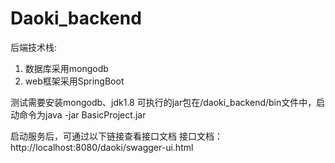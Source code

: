 # Daoki_backend

后端技术栈:
1. 数据库采用mongodb
2. web框架采用SpringBoot

测试需要安装mongodb、jdk1.8
可执行的jar包在/daoki_backend/bin文件中，启动命令为java -jar BasicProject.jar

启动服务后，可通过以下链接查看接口文档
接口文档：http://localhost:8080/daoki/swagger-ui.html